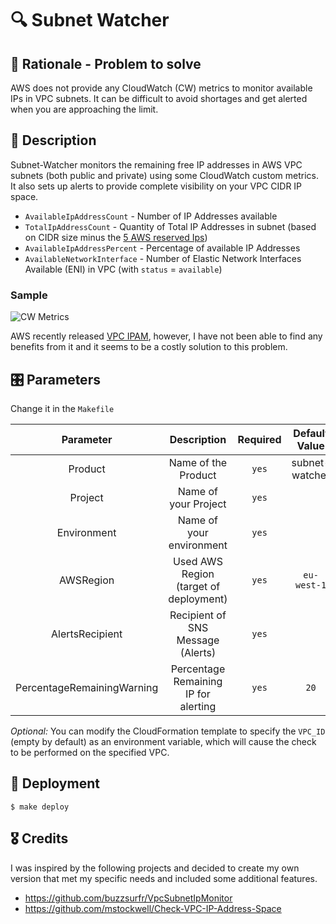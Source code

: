 # 🔍 Subnet Watcher

## 🧠 Rationale - Problem to solve

AWS does not provide any CloudWatch (CW) metrics to monitor available IPs in VPC subnets. It can be difficult to avoid shortages and get alerted when you are approaching the limit.

## 📝 Description

Subnet-Watcher monitors the remaining free IP addresses in AWS VPC subnets (both public and private) using some CloudWatch custom metrics. It also sets up alerts to provide complete visibility on your VPC CIDR IP space.

- `AvailableIpAddressCount` - Number of IP Addresses available
- `TotalIpAddressCount` - Quantity of Total IP Addresses in subnet (based on CIDR size minus the [5 AWS reserved Ips](https://docs.aws.amazon.com/vpc/latest/userguide/configure-subnets.html))
- `AvailableIpAddressPercent` - Percentage of available IP Addresses
- `AvailableNetworkInterface` - Number of Elastic Network Interfaces Available (ENI) in VPC (with `status` = `available`)

### Sample

![CW Metrics](https://user-images.githubusercontent.com/20846187/214828070-edde41d9-e903-418d-8665-1c1f71856b26.png)


AWS recently released [VPC IPAM](https://docs.aws.amazon.com/vpc/latest/ipam/what-it-is-ipam.html), however, I have not been able to find any benefits from it and it seems to be a costly solution to this problem.

## 🎛 Parameters

Change it in the `Makefile`

|         Parameter          |              Description               | Required | Default Value  |
| :------------------------: | :------------------------------------: | :------: | :------------: |
|          Product           |          Name of the Product           |  `yes`   | subnet-watcher |
|          Project           |          Name of your Project          |  `yes`   |                |
|        Environment         |        Name of your environment        |  `yes`   |                |
|         AWSRegion          | Used AWS Region (target of deployment) |  `yes`   |  `eu-west-1`   |
|      AlertsRecipient       |   Recipient of SNS Message (Alerts)    |  `yes`   |                |
| PercentageRemainingWarning |  Percentage Remaining IP for alerting  |  `yes`   |      `20`      |

_Optional:_ You can modify the CloudFormation template to specify the `VPC_ID` (empty by default) as an environment variable, which will cause the check to be performed on the specified VPC.

## 🚀 Deployment

    $ make deploy

## 🎖️ Credits

I was inspired by the following projects and decided to create my own version that met my specific needs and included some additional features.

- https://github.com/buzzsurfr/VpcSubnetIpMonitor
- https://github.com/mstockwell/Check-VPC-IP-Address-Space
